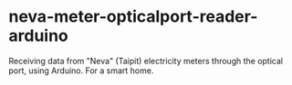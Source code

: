 # neva-meter-opticalport-reader-arduino
Receiving data from "Neva" (Taipit) electricity meters through the optical port, using Arduino. For a smart home.
